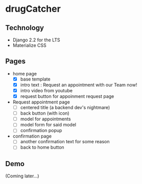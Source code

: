 <h1>drugCatcher</h1>

## Technology
 - Django 2.2 for the LTS 
 - Materialize CSS

## Pages
 - home page 
    - [X] base template
    - [X] intro text : Request an appointment with our Team now!
    - [X] intro video from youtube
    - [X] request button for appoinment request page

 - Request appointment page
    - [ ] centered title (a backend dev's nightmare)
    - [ ] back button (with icon)
    - [ ] model for appointments
    - [ ] model form for said model
    - [ ] confirmation popup

 - confirmation page
    - [ ] another confirmation text for some reason
    - [ ] back to home button

## Demo
(Coming later...)